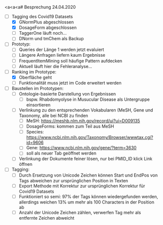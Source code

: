 <a<a<a# Besprechung 24.04.2020
- [ ] Tagging des Covid19 Datasets
	- [x] GNormPlus abgeschlossen
	- [x] DosageForm abgeschlossen
	- [ ] TaggerOne läuft noch...
	- [ ] DNorm und tmChem als Backup
- [ ] Prototyp: 
	- [ ] Queries der Länge 1 werden jetzt evaluiert
	- [ ] Längere Anfragen liefern kaum Ergebnisse
	- [ ] FrequentItemMining soll häufige Pattern aufdecken
	- [ ] Aktuell läuft hier die Fehleranalyse...
- [ ] Ranking im Prototype:
	- [x] Oberfläche geht
	- [ ] Funktionalität muss jetzt im Code erweitert werden
- [ ] Baustellen im Prototypen:
	- [ ] Ontologie-basierte Darstellung von Ergebnissen
		- [ ] bspw. Rhabdomyolyse in Musucular Disease als Untergruppe einsortieren
	- [ ] Verlinkung zu den entsprechenden Vokabularen (MeSH, Gene und Taxonomy, alle bei NCBI zu finden
		- [ ] MeSH: https://meshb.nlm.nih.gov/record/ui?ui=D009135
		- [ ] DosageForms: kommen zum Teil aus MeSH
		- [ ] Species: https://www.ncbi.nlm.nih.gov/Taxonomy/Browser/wwwtax.cgi?id=9606
		- [ ] Gene: https://www.ncbi.nlm.nih.gov/gene/?term=3630
		- [ ] soll als neuer Tab geöffnet werden
	- [ ] Verlinkung der Dokumente feiner lösen, nur bei PMID_ID klick Link öffnen
- [ ] Tagging: 
	- [ ] Durch Ersetzung von Unicode Zeichen können Start und EndPos von Tags abweichen zur ursprünglichen Position in Texten
	- [ ] Export Methode mit Korrektur zur ursprünglichen Korrektur für Covid19 Datasets
	- [ ] Funktioniert so semi: 97% der Tags können wiedergefunden werden, allerdings weichen 13% um mehr als 100 Characters in der Position ab
	- [ ] Anzahl der Unicode Zeichen zählen, verwerfen Tag mehr als entfernte Zeichen abweicht